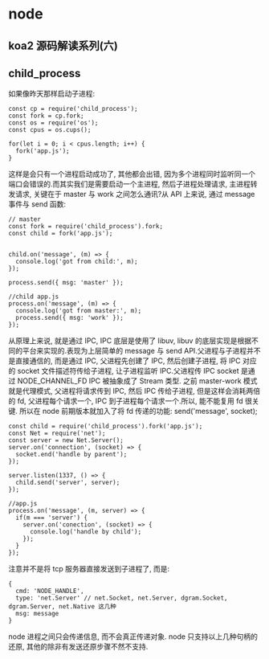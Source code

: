  # node

## koa2 源码解读系列(六)
## child_process
如果像昨天那样启动子进程:
```
const cp = require('child_process');
const fork = cp.fork;
const os = require('os');
const cpus = os.cups();

for(let i = 0; i < cpus.length; i++) {
  fork('app.js');
}
```
这样是会只有一个进程启动成功了, 其他都会出错, 因为多个进程同时监听同一个端口会错误的.而其实我们是需要启动一个主进程, 然后子进程处理请求, 主进程转发请求, 
关键在于 master 与 work 之间怎么通讯?从 API 上来说, 通过 message 事件与 send 函数:
```
// master
const fork = require('child_process').fork;
const child = fork('app.js');


child.on('message', (m) => {
  console.log('got from child:', m);
});

process.send({ msg: 'master' });

//child app.js
process.on('message', (m) => {
  console.log('got from master:', m);
  process.send({ msg: 'work' });
});
```
从原理上来说, 就是通过 IPC, IPC 底层是使用了 libuv, libuv 的底层实现是根据不同的平台来实现的.表现为上层简单的 message 与 send API.父进程与子进程并不是直接通信的,
而是通过 IPC, 父进程先创建了 IPC, 然后创建子进程, 将 IPC 对应的 socket 文件描述符传给子进程, 让子进程监听 IPC.父进程传 IPC socket 是通过 NODE_CHANNEL_FD
IPC 被抽象成了 Stream 类型.
之前 master-work 模式就是代理模式, 父进程将请求传到 IPC, 然后 IPC 传给子进程, 但是这样会消耗两倍的 fd, 父进程每个请求一个, IPC 到子进程每个请求一个.所以, 能不能复用 fd 很关键.
所以在 node 前期版本就加入了将 fd 传递的功能: send('message', socket);
```
const child = require('child_process').fork('app.js');
const Net = require('net');
const server = new Net.Server();
server.on('connection', (socket) => {
  socket.end('handle by parent');
});

server.listen(1337, () => {
  child.send('server', server);
});

//app.js
process.on('message', (m, server) => {
  if(m === 'server') {
    server.on('conection', (socket) => {
      console.log('handle by child');
    });
  }
});
```
注意并不是将 tcp 服务器直接发送到子进程了, 而是:
```
{
  cmd: 'NODE_HANDLE',
  type: 'net.Server' // net.Socket, net.Server, dgram.Socket, dgram.Server, net.Native 这几种
  msg: message
}
```
node 进程之间只会传递信息, 而不会真正传递对象. node 只支持以上几种句柄的还原, 其他的除非有发送还原步骤不然不支持.
